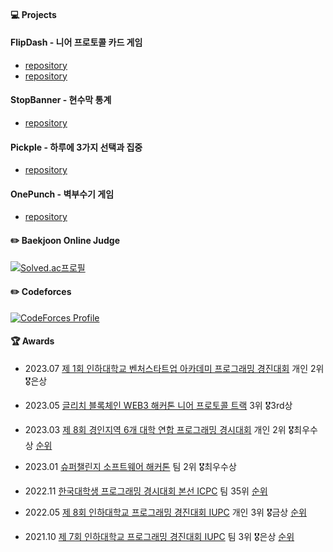 <h4> 💻 Projects </h4>

<h4> FlipDash - 니어 프로토콜 카드 게임 </h4>

- [repository](https://github.com/pseong/blockchain-near-game)
- [repository](https://github.com/pseong/blockchain-near-api)

<h4> StopBanner - 현수막 통계 </h4>

- [repository](https://github.com/pseong/stop-banner-backend)

<h4> Pickple - 하루에 3가지 선택과 집중 </h4>

- [repository](https://github.com/pseong/pick-three-backend)

<h4> OnePunch - 벽부수기 게임 </h4>

- [repository](https://github.com/pseong/PunchMan)

<h4> ✏️ Baekjoon Online Judge </h4>
  
[![Solved.ac프로필](http://mazassumnida.wtf/api/v2/generate_badge?boj=pseong)](https://solved.ac/pseong)
<h4> ✏️ Codeforces </h4>
  
[![CodeForces Profile](https://cf.leed.at?id=pseong)](https://codeforces.com/profile/pseong)
<h4> 🏆 Awards </h4>

- 2023.07 <a href="https://raw.githubusercontent.com/pseong/pseong/main/images/%E1%84%8C%E1%85%A61%E1%84%92%E1%85%AC%E1%84%8B%E1%85%B5%E1%86%AB%E1%84%92%E1%85%A1%E1%84%83%E1%85%A2%E1%84%92%E1%85%A1%E1%86%A8%E1%84%80%E1%85%AD%E1%84%87%E1%85%A6%E1%86%AB%E1%84%8E%E1%85%A5%E1%84%89%E1%85%B3%E1%84%90%E1%85%A1%E1%84%90%E1%85%B3%E1%84%8B%E1%85%A5%E1%86%B8%E1%84%8B%E1%85%A1%E1%84%8F%E1%85%A1%E1%84%83%E1%85%A6%E1%84%86%E1%85%B5%E1%84%91%E1%85%B3%E1%84%85%E1%85%A9%E1%84%80%E1%85%B3%E1%84%85%E1%85%A2%E1%84%86%E1%85%B5%E1%86%BC%E1%84%80%E1%85%A7%E1%86%BC%E1%84%8C%E1%85%B5%E1%86%AB%E1%84%83%E1%85%A2%E1%84%92%E1%85%AC.jpg">제 1회 인하대학교 벤처스타트업 아카데미 프로그래밍 경진대회</a> 개인 2위🎖️은상

- 2023.05 <a href="https://raw.githubusercontent.com/pseong/pseong/dca505776ff41401fa9cce468996b0fe60c2ee8b/images/2023GLITCHHACKATHON.png">글리치 블록체인 WEB3 해커톤 니어 프로토콜 트랙</a> 3위 🎖️3rd상

- 2023.03 <a href="https://github.com/pseong/pseong/blob/main/images/2022%EA%B2%BD%EC%9D%B8%EC%A7%80%EC%97%AD6%EA%B0%9C%EB%8C%80%ED%95%99%EC%97%B0%ED%95%A9%ED%94%84%EB%A1%9C%EA%B7%B8%EB%9E%98%EB%B0%8D%EA%B2%BD%EC%8B%9C%EB%8C%80%ED%9A%8C.jpg?raw=true">제 8회 경인지역 6개 대학 연합 프로그래밍 경시대회</a> 개인 2위 🎖️최우수상 <a href="https://shake.codes/results/2022">순위</a>

- 2023.01 <a href="https://github.com/pseong/pseong/blob/main/images/2023%EC%8A%88%ED%8D%BC%EC%B1%8C%EB%A6%B0%EC%A7%80%EC%86%8C%ED%94%84%ED%8A%B8%EC%9B%A8%EC%96%B4%ED%95%B4%EC%BB%A4%ED%86%A4.jpg?raw=true">슈퍼챌린지 소프트웨어 해커톤</a> 팀 2위 🎖️최우수상
  
- 2022.11 <a href="https://github.com/pseong/pseong/blob/main/images/2022%ED%95%9C%EA%B5%AD%EB%8C%80%ED%95%99%EC%83%9D%ED%94%84%EB%A1%9C%EA%B7%B8%EB%9E%98%EB%B0%8D%EA%B2%BD%EC%8B%9C%EB%8C%80%ED%9A%8C.jpg?raw=true">한국대학생 프로그래밍 경시대회 본선 ICPC</a> 팀 35위 <a href="http://static.icpckorea.net/20221119/scoreboard/">순위</a>
  
- 2022.05 <a href="https://github.com/pseong/pseong/blob/main/images/2022%EC%9D%B8%ED%95%98%EB%8C%80%ED%95%99%EA%B5%90%ED%94%84%EB%A1%9C%EA%B7%B8%EB%9E%98%EB%B0%8D%EA%B2%BD%EC%A7%84%EB%8C%80%ED%9A%8C.jpg?raw=true">제 8회 인하대학교 프로그래밍 경진대회 IUPC</a> 개인 3위 🎖️금상 <a href="https://www.acmicpc.net/contest/spotboard/779">순위</a>

- 2021.10 <a href="[https://github.com/pseong/pseong/blob/main/images/2022%EC%9D%B8%ED%95%98%EB%8C%80%ED%95%99%EA%B5%90%ED%94%84%EB%A1%9C%EA%B7%B8%EB%9E%98%EB%B0%8D%EA%B2%BD%EC%A7%84%EB%8C%80%ED%9A%8C.jpg?raw=true](https://raw.githubusercontent.com/pseong/pseong/main/images/2021%E1%84%8B%E1%85%B5%E1%86%AB%E1%84%92%E1%85%A1%E1%84%83%E1%85%A2%E1%84%92%E1%85%A1%E1%86%A8%E1%84%80%E1%85%AD%E1%84%91%E1%85%B3%E1%84%85%E1%85%A9%E1%84%80%E1%85%B3%E1%84%85%E1%85%A2%E1%84%86%E1%85%B5%E1%86%BC%E1%84%80%E1%85%A7%E1%86%BC%E1%84%8C%E1%85%B5%E1%86%AB%E1%84%83%E1%85%A2%E1%84%92%E1%85%AC.jpg)https://raw.githubusercontent.com/pseong/pseong/main/images/2021%E1%84%8B%E1%85%B5%E1%86%AB%E1%84%92%E1%85%A1%E1%84%83%E1%85%A2%E1%84%92%E1%85%A1%E1%86%A8%E1%84%80%E1%85%AD%E1%84%91%E1%85%B3%E1%84%85%E1%85%A9%E1%84%80%E1%85%B3%E1%84%85%E1%85%A2%E1%84%86%E1%85%B5%E1%86%BC%E1%84%80%E1%85%A7%E1%86%BC%E1%84%8C%E1%85%B5%E1%86%AB%E1%84%83%E1%85%A2%E1%84%92%E1%85%AC.jpg">제 7회 인하대학교 프로그래밍 경진대회 IUPC</a> 팀 3위 🎖은상 <a href="https://www.acmicpc.net/contest/spotboard/706">순위</a>
